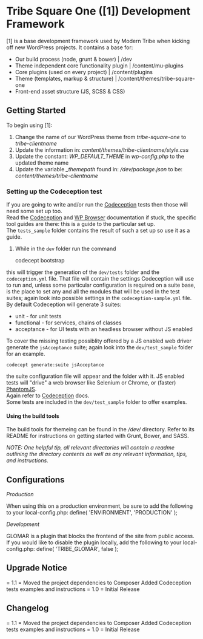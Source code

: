 #  Tribe Square One ([1]) Development Framework


[1] is a base development framework used by Modern Tribe when kicking off new WordPress projects. It contains a base for:

* Our build process (node, grunt & bower) | /dev
* Theme independent core functionality plugin | /content/mu-plugins
* Core plugins (used on every project) | /content/plugins
* Theme (templates, markup & structure) | /content/themes/tribe-square-one
* Front-end asset structure (JS, SCSS & CSS)


## Getting Started


To begin using [1]:

1. Change the name of our WordPress theme from *tribe-square-one* to *tribe-clientname*
2. Update the information in: *content/themes/tribe-clientname/style.css*
3. Update the constant: *WP_DEFAULT_THEME* in *wp-config.php* to the updated theme name
4. Update the variable *_themepath* found in: */dev/package.json* to be: *content/themes/tribe-clientname*

### Setting up the Codeception test
If you are going to write and/or run the [Codeception](http://codeception.com/) tests then those will need some set up too.  
Read the [Codeception](http://codeception.com/) and [WP Browser](https://github.com/lucatume/wp-browser) documentation if stuck, the specific tool guides are there: this is a guide to the particular set up.  
The `tests_sample` folder contains the result of such a set up so use it as a guide.

1. While in the `dev` folder run the command
    
    codecept bootstrap
    
this will trigger the generation of the `dev/tests` folder and the `codeception.yml` file. That file will contain the settings Codeception will use to run and, unless some particular configuration is required on a suite base, is the place to set any and all the modules that will be used in the test suites; again look into possible settings in the `codeception-sample.yml` file.  
By default Codeception will generate 3 suites:

* unit - for unit tests
* functional - for services, chains of classes
* acceptance - for UI tests with an headless browser without JS enabled

To cover the missing testing possiblity offered by a JS enabled web driver generate the `jsAcceptance` suite; again look into the `dev/test_sample` folder for an example.

    codecept generate:suite jsAcceptance
    
the suite configuration file will appear and the folder with it. JS enabled tests will "drive" a web browser like Selenium or Chrome, or (faster) [PhantomJS](http://phantomjs.org/).  
Again refer to [Codeception](http://codeception.com/) docs.  
Some tests are included in the `dev/test_sample` folder to offer examples.

#### Using the build tools

The build tools for themeing can be found in the */dev/* directory. Refer to its README for instructions on getting started with Grunt, Bower, and SASS.

*NOTE: One helpful tip, all relevant directories will contain a readme outlining the directory contents as well as any relevant information, tips, and instructions.*


## Configurations


*Production*

When using this on a production environment, be sure to add the following to your local-config.php:
    define( 'ENVIRONMENT', 'PRODUCTION' );

*Development*

GLOMAR is a plugin that blocks the frontend of the site from public access. If you would like to disable the plugin locally, add the following to your local-config.php:
    define( 'TRIBE_GLOMAR', false );


## Upgrade Notice

= 1.1 =
Moved the project dependencies to Composer
Added Codeception tests examples and instructions
= 1.0 =
Initial Release


## Changelog


= 1.1 =
Moved the project dependencies to Composer
Added Codeception tests examples and instructions
= 1.0 =
Initial Release

